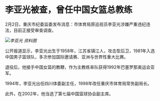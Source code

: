 # 李亚光被查，曾任中国女篮总教练

2月2日，重庆市纪委监委发布消息：市体育局原巡视员李亚光涉嫌严重违纪违法，目前正接受审查调查。

![](https://inews.gtimg.com/newsapp_bt/0/15640055535/1000)_李亚光 资料图_

公开报道显示，李亚光出生于1958年，江苏省镇江人，攻击型后卫，1981年入选中国男子篮球队，多次参加国际邀请赛、亚洲与世界性重大比赛。

退役后，他接手中国女篮的教鞭，作为主教练率队获得1992年巴塞罗那奥运会亚军。

1994年，李亚光出任四川体委副主任，1998年改任重庆市体育局常务副局长。

此外，在2002年，他当选了第七届中国篮球协会副主席。

